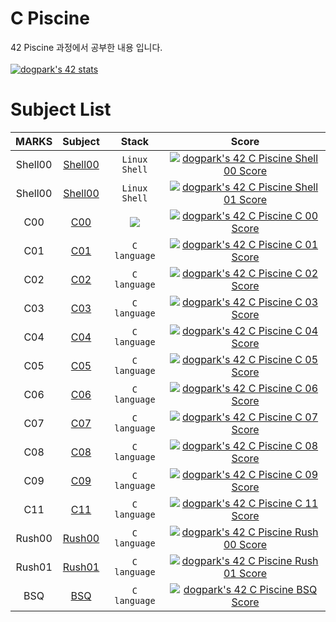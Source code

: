 # C Piscine
42 Piscine 과정에서 공부한 내용 입니다.
<br>
<br>
[![dogpark's 42 stats](https://badge42.vercel.app/api/v2/clam4rmh700350fjk8ctdih83/stats?cursusId=9&coalitionId=piscine)](https://github.com/JaeSeoKim/badge42)

# Subject List
| MARKS | Subject | Stack | Score |
| :---: | :-----: | :---: | :---: |
| Shell00 | [Shell00](https://github.com/moeyg/C-Piscine/tree/main/Piscine/Shell/Shell00) | `Linux` `Shell` | [![dogpark's 42 C Piscine Shell 00 Score](https://badge42.vercel.app/api/v2/clam4rmh700350fjk8ctdih83/project/2804382)](https://github.com/JaeSeoKim/badge42) |
| Shell00 | [Shell00](https://github.com/moeyg/C-Piscine/tree/main/Piscine/Shell/Shell01) | `Linux` `Shell` | [![dogpark's 42 C Piscine Shell 01 Score](https://badge42.vercel.app/api/v2/clam4rmh700350fjk8ctdih83/project/2805488)](https://github.com/JaeSeoKim/badge42) |
| C00 | [C00](https://github.com/moeyg/C-Piscine/tree/main/Piscine/C/C00) | <img src="https://img.shields.io/badge/c-A8B9CC?style=for-the-badge&logo=c&logoColor=white"> | [![dogpark's 42 C Piscine C 00 Score](https://badge42.vercel.app/api/v2/clam4rmh700350fjk8ctdih83/project/2816844)](https://github.com/JaeSeoKim/badge42) |
| C01 | [C01](https://github.com/moeyg/C-Piscine/tree/main/Piscine/C/C01) | `C language` | [![dogpark's 42 C Piscine C 01 Score](https://badge42.vercel.app/api/v2/clam4rmh700350fjk8ctdih83/project/2816852)](https://github.com/JaeSeoKim/badge42) |
| C02 | [C02](https://github.com/moeyg/C-Piscine/tree/main/Piscine/C/C02) | `C language` | [![dogpark's 42 C Piscine C 02 Score](https://badge42.vercel.app/api/v2/clam4rmh700350fjk8ctdih83/project/2821345)](https://github.com/JaeSeoKim/badge42) |
| C03 | [C03](https://github.com/moeyg/C-Piscine/tree/main/Piscine/C/C03) | `C language` | [![dogpark's 42 C Piscine C 03 Score](https://badge42.vercel.app/api/v2/clam4rmh700350fjk8ctdih83/project/2823299)](https://github.com/JaeSeoKim/badge42) |
| C04 | [C04](https://github.com/moeyg/C-Piscine/tree/main/Piscine/C/C04) | `C language` | [![dogpark's 42 C Piscine C 04 Score](https://badge42.vercel.app/api/v2/clam4rmh700350fjk8ctdih83/project/2831551)](https://github.com/JaeSeoKim/badge42) |
| C05 | [C05](https://github.com/moeyg/C-Piscine/tree/main/Piscine/C/C05) | `C language` | [![dogpark's 42 C Piscine C 05 Score](https://badge42.vercel.app/api/v2/clam4rmh700350fjk8ctdih83/project/2833903)](https://github.com/JaeSeoKim/badge42) |
| C06 | [C06](https://github.com/moeyg/C-Piscine/tree/main/Piscine/C/C06) | `C language` | [![dogpark's 42 C Piscine C 06 Score](https://badge42.vercel.app/api/v2/clam4rmh700350fjk8ctdih83/project/2833934)](https://github.com/JaeSeoKim/badge42) |
| C07 | [C07](https://github.com/moeyg/C-Piscine/tree/main/Piscine/C/C07) | `C language` | [![dogpark's 42 C Piscine C 07 Score](https://badge42.vercel.app/api/v2/clam4rmh700350fjk8ctdih83/project/2838370)](https://github.com/JaeSeoKim/badge42) |
| C08 | [C08](https://github.com/moeyg/C-Piscine/tree/main/Piscine/C/C08) | `C language` | [![dogpark's 42 C Piscine C 08 Score](https://badge42.vercel.app/api/v2/clam4rmh700350fjk8ctdih83/project/2839391)](https://github.com/JaeSeoKim/badge42) |
| C09 | [C09](https://github.com/moeyg/C-Piscine/tree/main/Piscine/C/C09) | `C language` | [![dogpark's 42 C Piscine C 09 Score](https://badge42.vercel.app/api/v2/clam4rmh700350fjk8ctdih83/project/2840593)](https://github.com/JaeSeoKim/badge42) |
| C11 | [C11](https://github.com/moeyg/C-Piscine/tree/main/Piscine/C/C11) | `C language` | [![dogpark's 42 C Piscine C 11 Score](https://badge42.vercel.app/api/v2/clam4rmh700350fjk8ctdih83/project/2842276)](https://github.com/JaeSeoKim/badge42) |
| Rush00 | [Rush00](https://github.com/moeyg/C-Piscine/tree/main/Piscine/Rush/rush00/ex00) | `C language` | [![dogpark's 42 C Piscine Rush 00 Score](https://badge42.vercel.app/api/v2/clam4rmh700350fjk8ctdih83/project/2811957)](https://github.com/JaeSeoKim/badge42) |
| Rush01 | [Rush01](https://github.com/moeyg/C-Piscine/tree/main/Piscine/Rush/rush01/ex00) | `C language` | [![dogpark's 42 C Piscine Rush 01 Score](https://badge42.vercel.app/api/v2/clam4rmh700350fjk8ctdih83/project/2822056)](https://github.com/JaeSeoKim/badge42) |
| BSQ | [BSQ](https://github.com/moeyg/C-Piscine/tree/main/Piscine/BSQ) | `C language` | [![dogpark's 42 C Piscine BSQ Score](https://badge42.vercel.app/api/v2/clam4rmh700350fjk8ctdih83/project/2838643)](https://github.com/JaeSeoKim/badge42) |

